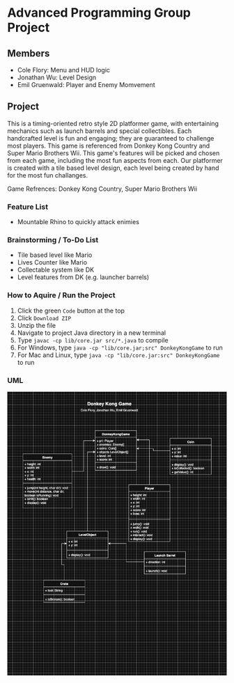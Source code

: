 # Advanced Programming Group Project
## Members
* Cole Flory: Menu and HUD logic
* Jonathan Wu: Level Design
* Emil Gruenwald: Player and Enemy Momvement

## Project
This is a timing-oriented retro style 2D platformer game, with entertaining mechanics such as launch barrels and special collectibles. Each handcrafted level is fun and engaging; they are guaranteed to challenge most players. This game is referenced from Donkey Kong Country and Super Mario Brothers Wii. This game's features will be picked and chosen from each game, including the most fun aspects from each. Our platformer is created with a tile based level design, each level being created by hand for the most fun challanges.

Game Refrences: Donkey Kong Country, Super Mario Brothers Wii

### Feature List
* Mountable Rhino to quickly attack enimies

### Brainstorming / To-Do List
* Tile based level like Mario
* Lives Counter like Mario
* Collectable system like DK
* Level features from DK (e.g. launcher barrels)

### How to Aquire / Run the Project
1. Click the green ```Code``` button at the top
2. Click ```Download ZIP```
3. Unzip the file
4. Navigate to project Java directory in a new terminal
5. Type ```javac -cp lib/core.jar src/*.java``` to compile
6. For Windows, type ```java -cp "lib/core.jar;src" DonkeyKongGame``` to run
7. For Mac and Linux, type ```java -cp "lib/core.jar:src" DonkeyKongGame``` to run

### UML
![UML](https://github.com/CFlory-Programming/AdvProgrammingGroupProject/blob/main/resources/UML.png?raw=true)
